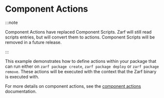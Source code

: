# Component Actions

:::note

Component Actions have replaced Component Scripts. Zarf will still read scripts entries, but will convert them to actions. Component Scripts will be removed in a future release.

:::

This example demonstrates how to define actions within your package that can run either on `zarf package create`, `zarf package deploy` or `zarf package remove`. These actions will be executed with the context that the Zarf binary is executed with.

For more details on component actions, see the [component actions](../../docs/4-user-guide/5-component-actions.md) documentation.
